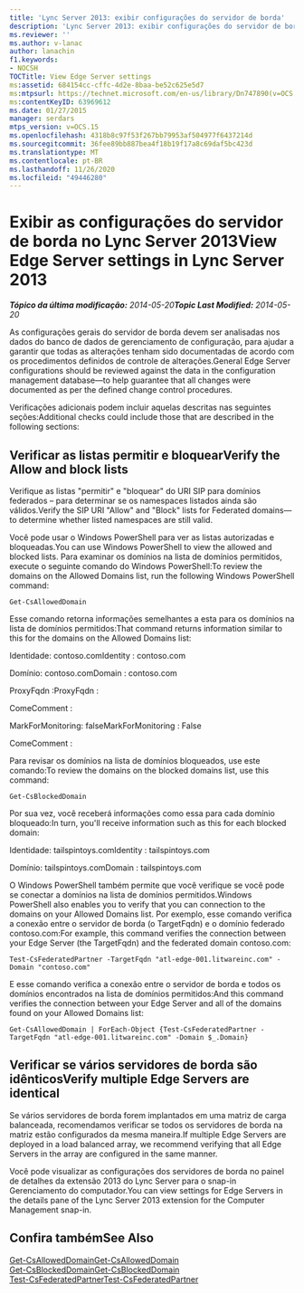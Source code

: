 ```yaml
---
title: 'Lync Server 2013: exibir configurações do servidor de borda'
description: 'Lync Server 2013: exibir configurações do servidor de borda.'
ms.reviewer: ''
ms.author: v-lanac
author: lanachin
f1.keywords:
- NOCSH
TOCTitle: View Edge Server settings
ms:assetid: 684154cc-cffc-4d2e-8baa-be52c625e5d7
ms:mtpsurl: https://technet.microsoft.com/en-us/library/Dn747890(v=OCS.15)
ms:contentKeyID: 63969612
ms.date: 01/27/2015
manager: serdars
mtps_version: v=OCS.15
ms.openlocfilehash: 4318b8c97f53f267bb79953af504977f6437214d
ms.sourcegitcommit: 36fee89bb887bea4f18b19f17a8c69daf5bc423d
ms.translationtype: MT
ms.contentlocale: pt-BR
ms.lasthandoff: 11/26/2020
ms.locfileid: "49446280"
---
```

# <a name="view-edge-server-settings-in-lync-server-2013"></a><span data-ttu-id="2c3ee-103">Exibir as configurações do servidor de borda no Lync Server 2013</span><span class="sxs-lookup"><span data-stu-id="2c3ee-103">View Edge Server settings in Lync Server 2013</span></span>

<div data-xmlns="http://www.w3.org/1999/xhtml">

<div class="topic" data-xmlns="http://www.w3.org/1999/xhtml" data-msxsl="urn:schemas-microsoft-com:xslt" data-cs="https://msdn.microsoft.com/">

<div data-asp="https://msdn2.microsoft.com/asp">



</div>

<div id="mainSection">

<div id="mainBody"><span data-ttu-id="2c3ee-104">

<span> </span></span><span class="sxs-lookup"><span data-stu-id="2c3ee-104">

<span> </span></span></span>

<span data-ttu-id="2c3ee-105">_**Tópico da última modificação:** 2014-05-20_</span><span class="sxs-lookup"><span data-stu-id="2c3ee-105">_**Topic Last Modified:** 2014-05-20_</span></span>

<span data-ttu-id="2c3ee-106">As configurações gerais do servidor de borda devem ser analisadas nos dados do banco de dados de gerenciamento de configuração, para ajudar a garantir que todas as alterações tenham sido documentadas de acordo com os procedimentos definidos de controle de alterações.</span><span class="sxs-lookup"><span data-stu-id="2c3ee-106">General Edge Server configurations should be reviewed against the data in the configuration management database—to help guarantee that all changes were documented as per the defined change control procedures.</span></span>

<span data-ttu-id="2c3ee-107">Verificações adicionais podem incluir aquelas descritas nas seguintes seções:</span><span class="sxs-lookup"><span data-stu-id="2c3ee-107">Additional checks could include those that are described in the following sections:</span></span>

<div>

## <a name="verify-the-allow-and-block-lists"></a><span data-ttu-id="2c3ee-108">Verificar as listas permitir e bloquear</span><span class="sxs-lookup"><span data-stu-id="2c3ee-108">Verify the Allow and block lists</span></span>

<span data-ttu-id="2c3ee-109">Verifique as listas "permitir" e "bloquear" do URI SIP para domínios federados – para determinar se os namespaces listados ainda são válidos.</span><span class="sxs-lookup"><span data-stu-id="2c3ee-109">Verify the SIP URI "Allow" and "Block" lists for Federated domains—to determine whether listed namespaces are still valid.</span></span>

<span data-ttu-id="2c3ee-110">Você pode usar o Windows PowerShell para ver as listas autorizadas e bloqueadas.</span><span class="sxs-lookup"><span data-stu-id="2c3ee-110">You can use Windows PowerShell to view the allowed and blocked lists.</span></span> <span data-ttu-id="2c3ee-111">Para examinar os domínios na lista de domínios permitidos, execute o seguinte comando do Windows PowerShell:</span><span class="sxs-lookup"><span data-stu-id="2c3ee-111">To review the domains on the Allowed Domains list, run the following Windows PowerShell command:</span></span>

`Get-CsAllowedDomain`

<span data-ttu-id="2c3ee-112">Esse comando retorna informações semelhantes a esta para os domínios na lista de domínios permitidos:</span><span class="sxs-lookup"><span data-stu-id="2c3ee-112">That command returns information similar to this for the domains on the Allowed Domains list:</span></span>

<span data-ttu-id="2c3ee-113">Identidade: contoso.com</span><span class="sxs-lookup"><span data-stu-id="2c3ee-113">Identity : contoso.com</span></span>

<span data-ttu-id="2c3ee-114">Domínio: contoso.com</span><span class="sxs-lookup"><span data-stu-id="2c3ee-114">Domain : contoso.com</span></span>

<span data-ttu-id="2c3ee-115">ProxyFqdn :</span><span class="sxs-lookup"><span data-stu-id="2c3ee-115">ProxyFqdn :</span></span>

<span data-ttu-id="2c3ee-116">Come</span><span class="sxs-lookup"><span data-stu-id="2c3ee-116">Comment :</span></span>

<span data-ttu-id="2c3ee-117">MarkForMonitoring: false</span><span class="sxs-lookup"><span data-stu-id="2c3ee-117">MarkForMonitoring : False</span></span>

<span data-ttu-id="2c3ee-118">Come</span><span class="sxs-lookup"><span data-stu-id="2c3ee-118">Comment :</span></span>

<span data-ttu-id="2c3ee-119">Para revisar os domínios na lista de domínios bloqueados, use este comando:</span><span class="sxs-lookup"><span data-stu-id="2c3ee-119">To review the domains on the blocked domains list, use this command:</span></span>

`Get-CsBlockedDomain`

<span data-ttu-id="2c3ee-120">Por sua vez, você receberá informações como essa para cada domínio bloqueado:</span><span class="sxs-lookup"><span data-stu-id="2c3ee-120">In turn, you'll receive information such as this for each blocked domain:</span></span>

<span data-ttu-id="2c3ee-121">Identidade: tailspintoys.com</span><span class="sxs-lookup"><span data-stu-id="2c3ee-121">Identity : tailspintoys.com</span></span>

<span data-ttu-id="2c3ee-122">Domínio: tailspintoys.com</span><span class="sxs-lookup"><span data-stu-id="2c3ee-122">Domain : tailspintoys.com</span></span>

<span data-ttu-id="2c3ee-123">O Windows PowerShell também permite que você verifique se você pode se conectar a domínios na lista de domínios permitidos.</span><span class="sxs-lookup"><span data-stu-id="2c3ee-123">Windows PowerShell also enables you to verify that you can connection to the domains on your Allowed Domains list.</span></span> <span data-ttu-id="2c3ee-124">Por exemplo, esse comando verifica a conexão entre o servidor de borda (o TargetFqdn) e o domínio federado contoso.com:</span><span class="sxs-lookup"><span data-stu-id="2c3ee-124">For example, this command verifies the connection between your Edge Server (the TargetFqdn) and the federated domain contoso.com:</span></span>

`Test-CsFederatedPartner -TargetFqdn "atl-edge-001.litwareinc.com" -Domain "contoso.com"`

<span data-ttu-id="2c3ee-125">E esse comando verifica a conexão entre o servidor de borda e todos os domínios encontrados na lista de domínios permitidos:</span><span class="sxs-lookup"><span data-stu-id="2c3ee-125">And this command verifies the connection between your Edge Server and all of the domains found on your Allowed Domains list:</span></span>

`Get-CsAllowedDomain | ForEach-Object {Test-CsFederatedPartner -TargetFqdn "atl-edge-001.litwareinc.com" -Domain $_.Domain}`

</div>

<div>

## <a name="verify-multiple-edge-servers-are-identical"></a><span data-ttu-id="2c3ee-126">Verificar se vários servidores de borda são idênticos</span><span class="sxs-lookup"><span data-stu-id="2c3ee-126">Verify multiple Edge Servers are identical</span></span>

<span data-ttu-id="2c3ee-127">Se vários servidores de borda forem implantados em uma matriz de carga balanceada, recomendamos verificar se todos os servidores de borda na matriz estão configurados da mesma maneira.</span><span class="sxs-lookup"><span data-stu-id="2c3ee-127">If multiple Edge Servers are deployed in a load balanced array, we recommend verifying that all Edge Servers in the array are configured in the same manner.</span></span>

<span data-ttu-id="2c3ee-128">Você pode visualizar as configurações dos servidores de borda no painel de detalhes da extensão 2013 do Lync Server para o snap-in Gerenciamento do computador.</span><span class="sxs-lookup"><span data-stu-id="2c3ee-128">You can view settings for Edge Servers in the details pane of the Lync Server 2013 extension for the Computer Management snap-in.</span></span>

</div>

<div>

## <a name="see-also"></a><span data-ttu-id="2c3ee-129">Confira também</span><span class="sxs-lookup"><span data-stu-id="2c3ee-129">See Also</span></span>


[<span data-ttu-id="2c3ee-130">Get-CsAllowedDomain</span><span class="sxs-lookup"><span data-stu-id="2c3ee-130">Get-CsAllowedDomain</span></span>](https://docs.microsoft.com/powershell/module/skype/Get-CsAllowedDomain)  
[<span data-ttu-id="2c3ee-131">Get-CsBlockedDomain</span><span class="sxs-lookup"><span data-stu-id="2c3ee-131">Get-CsBlockedDomain</span></span>](https://docs.microsoft.com/powershell/module/skype/Get-CsBlockedDomain)  
[<span data-ttu-id="2c3ee-132">Test-CsFederatedPartner</span><span class="sxs-lookup"><span data-stu-id="2c3ee-132">Test-CsFederatedPartner</span></span>](https://docs.microsoft.com/powershell/module/skype/Test-CsFederatedPartner)  
  

<span data-ttu-id="2c3ee-133"></div>

</div>

<span> </span>

</div>

</div>

</span><span class="sxs-lookup"><span data-stu-id="2c3ee-133"></div>

</div>

<span> </span>

</div>

</div>

</span></span></div>

